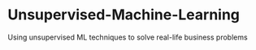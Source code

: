 # Unsupervised-Machine-Learning
Using unsupervised ML techniques to solve real-life business problems
